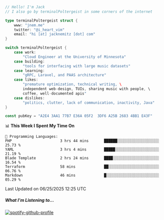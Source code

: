 ```go
// Hello! I'm Jack
// I also go by terminalPoltergeist in some corners of the internet

type terminalPoltergeist struct {
    www: "jnem.me"
    twitter: "@i_heart_vim"
    email: "hi [at] jacknemitz [dot] com"
}

switch terminalPoltergeist {
    case work:
        "Cloud Engineer at the University of Minnesota"
    case building:
        "tools for interfacing with large music datasets"
    case learning:
        "gRPC, Laravel, and PAAS architecture"
    case likes:
        "premature optimization, technical writing, \
        independent web-design, TUIs, sharing music with people, \
        coffee, well-documented apis"
    case dislikes:
        "politics, clutter, lack of communication, inactivity, Java"
}

const pubKey = "A2E4 3AA1 77B7 E36A 05F2  3DF6 A25B 2683 4BB1 E43F"
```

<!--START_SECTION:waka-->
📊 **This Week I Spent My Time On** 

```text
💬 Programming Languages: 
PHP                      3 hrs 44 mins       ██████░░░░░░░░░░░░░░░░░░░   25.73 % 
YAML                     3 hrs 4 mins        █████░░░░░░░░░░░░░░░░░░░░   21.19 % 
Blade Template           2 hrs 24 mins       ████░░░░░░░░░░░░░░░░░░░░░   16.54 % 
Terraform                58 mins             ██░░░░░░░░░░░░░░░░░░░░░░░   06.76 % 
Markdown                 46 mins             █░░░░░░░░░░░░░░░░░░░░░░░░   05.29 % 
```


 Last Updated on 06/25/2025 12:25 UTC
<!--END_SECTION:waka-->

##### What I'm Listening to...

[![spotify-github-profile](https://jnem.me/listening-item?maxAge=2592000)](https://jnem.me/listening)
